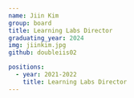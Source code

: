 ```yaml
---
name: Jiin Kim
group: board
title: Learning Labs Director
graduating_year: 2024
img: jiinkim.jpg
github: doubleiis02

positions:
  - year: 2021-2022
    title: Learning Labs Director
---
```


